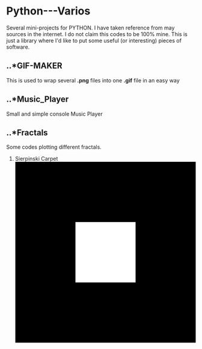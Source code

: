 # Python---Varios
Several mini-projects for PYTHON. I have taken reference from may sources in the internet. I do not claim this codes to be 100% mine. This is just a library where I'd like to put some useful (or interesting) pieces of software.

## ..*GIF-MAKER
This is used to wrap several **.png** files into one **.gif** file in an easy way

## ..*Music_Player
Small and simple console Music Player

## ..*Fractals
Some codes plotting different fractals.
  1. Sierpinski Carpet
  ![](sierpinski_carpet.gif)
